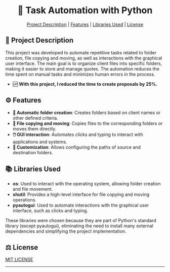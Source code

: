 <h1 align="center">📂 Task Automation with Python</h1>

<p align="center">
    <a href="#-project-description">Project Description</a> |
    <a href="#-features">Features</a> |
    <a href="#-libraries-used">Libraries Used</a> |
    <a href="#-license">License</a>
</p>

## 📂 Project Description
This project was developed to automate repetitive tasks related to folder creation, file copying and moving, as well as interactions with the graphical user interface. The main goal is to organize client files into specific folders, making it easier to store and manage quotes. The automation reduces the time spent on manual tasks and minimizes human errors in the process.
- 🆙 **With this project, I reduced the time to create proposals by 25%.**

## ⚙️ Features
- **📁 Automatic folder creation**: Creates folders based on client names or other defined criteria.
- **📄 File copying and moving**: Copies files to the corresponding folders or moves them directly.
- **🖱️ GUI interaction**: Automates clicks and typing to interact with applications and systems.
- **🔧 Customization**: Allows configuring the paths of source and destination folders.

## 📚 Libraries Used
- **os**: Used to interact with the operating system, allowing folder creation and file movement.
- **shutil**: Provides a high-level interface for file copying and moving operations.
- **pyautogui**: Used to automate interactions with the graphical user interface, such as clicks and typing.

These libraries were chosen because they are part of Python's standard library (except pyautogui), eliminating the need to install many external dependencies and simplifying the project implementation.

## ⚖ License
[MIT LICENSE](LICENSE)

---
